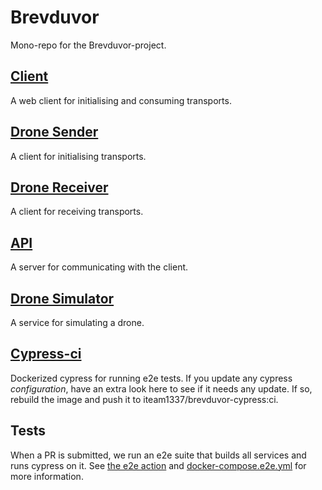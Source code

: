# Brevduvor

Mono-repo for the Brevduvor-project.

## [Client](packages/client/)

A web client for initialising and consuming transports.

## [Drone Sender](packages/drone-sender/)

A client for initialising transports.

## [Drone Receiver](packages/drone-receiver/)

A client for receiving transports.

## [API](packages/api/)

A server for communicating with the client.

## [Drone Simulator](packages/drone-simulator/)

A service for simulating a drone.

## [Cypress-ci](packages/cypress-ci/)

Dockerized cypress for running e2e tests. If you update any cypress _configuration_, have an extra look here to see if it needs any update. If so, rebuild the image and push it to iteam1337/brevduvor-cypress:ci.

## Tests

When a PR is submitted, we run an e2e suite that builds all services and runs cypress on it. See [the e2e action](.github/workflows/e2e.yml) and [docker-compose.e2e.yml](docker-compose.e2e.yml) for more information.
